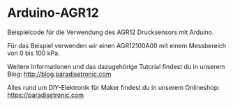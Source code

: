# Arduino-AGR12
Beispielcode für die Verwendung des AGR12 Drucksensors mit Arduino.

Für das Beispiel verwenden wir einen AGR12100A00 mit einem Messbereich von 0 bis 100 kPa.



Weitere Informationen und das dazugehörige Tutorial findest du in unserem Blog: http://blog.paradisetronic.com

Alles rund um DIY-Elektronik für Maker findest du in unserem Onlineshop: https://paradisetronic.com
